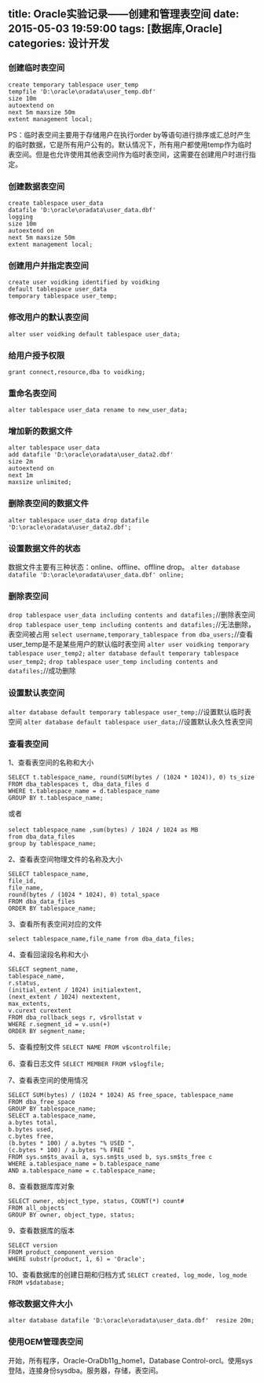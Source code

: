 title: Oracle实验记录——创建和管理表空间
date: 2015-05-03 19:59:00
tags: [数据库,Oracle]
categories: 设计开发
---

### 创建临时表空间
```
create temporary tablespace user_temp  
tempfile 'D:\oracle\oradata\user_temp.dbf' 
size 10m  
autoextend on  
next 5m maxsize 50m  
extent management local;  
```
PS：临时表空间主要用于存储用户在执行order by等语句进行排序或汇总时产生的临时数据，它是所有用户公有的。默认情况下，所有用户都使用temp作为临时表空间。但是也允许使用其他表空间作为临时表空间，这需要在创建用户时进行指定。
<!--more-->
### 创建数据表空间
```
create tablespace user_data  
datafile 'D:\oracle\oradata\user_data.dbf' 
logging 
size 10m  
autoextend on  
next 5m maxsize 50m  
extent management local; 
```

### 创建用户并指定表空间 
```
create user voidking identified by voidking
default tablespace user_data  
temporary tablespace user_temp; 
``` 

### 修改用户的默认表空间
`alter user voidking default tablespace user_data;`

### 给用户授予权限
`grant connect,resource,dba to voidking;`


### 重命名表空间
`alter tablespace user_data rename to new_user_data;`

### 增加新的数据文件
```
alter tablespace user_data
add datafile 'D:\oracle\oradata\user_data2.dbf'
size 2m 
autoextend on 
next 1m 
maxsize unlimited;
```

### 删除表空间的数据文件
`alter tablespace user_data drop datafile 'D:\oracle\oradata\user_data2.dbf';`

### 设置数据文件的状态
数据文件主要有三种状态：online、offline、offline drop。
`alter database datafile 'D:\oracle\oradata\user_data.dbf' online;`

### 删除表空间
`drop tablespace user_data including contents and datafiles;`//删除表空间
`drop tablespace user_temp including contents and datafiles;`//无法删除，表空间被占用
`select username,temporary_tablespace from dba_users;`//查看user_temp是不是某些用户的默认临时表空间
`alter user voidking temporary tablespace user_temp2;`
`alter database default temporary tablespace user_temp2;`
`drop tablespace user_temp including contents and datafiles;`//成功删除

### 设置默认表空间
`alter database default temporary tablespace user_temp;`//设置默认临时表空间
`alter database default tablespace user_data;`//设置默认永久性表空间

### 查看表空间
1、查看表空间的名称和大小
```
SELECT t.tablespace_name, round(SUM(bytes / (1024 * 1024)), 0) ts_size 
FROM dba_tablespaces t, dba_data_files d 
WHERE t.tablespace_name = d.tablespace_name 
GROUP BY t.tablespace_name; 
```
或者
```
select tablespace_name ,sum(bytes) / 1024 / 1024 as MB　
from dba_data_files 
group by tablespace_name;
```


2、查看表空间物理文件的名称及大小 
```
SELECT tablespace_name, 
file_id, 
file_name, 
round(bytes / (1024 * 1024), 0) total_space 
FROM dba_data_files 
ORDER BY tablespace_name; 
```

3、查看所有表空间对应的文件

`select tablespace_name,file_name from dba_data_files;`

4、查看回滚段名称和大小
```
SELECT segment_name, 
tablespace_name, 
r.status, 
(initial_extent / 1024) initialextent, 
(next_extent / 1024) nextextent, 
max_extents, 
v.curext curextent 
FROM dba_rollback_segs r, v$rollstat v 
WHERE r.segment_id = v.usn(+) 
ORDER BY segment_name; 
```

5、查看控制文件
`SELECT NAME FROM v$controlfile; `

6、查看日志文件
`SELECT MEMBER FROM v$logfile; `

7、查看表空间的使用情况 
```
SELECT SUM(bytes) / (1024 * 1024) AS free_space, tablespace_name 
FROM dba_free_space 
GROUP BY tablespace_name; 
SELECT a.tablespace_name, 
a.bytes total, 
b.bytes used, 
c.bytes free, 
(b.bytes * 100) / a.bytes "% USED ", 
(c.bytes * 100) / a.bytes "% FREE " 
FROM sys.sm$ts_avail a, sys.sm$ts_used b, sys.sm$ts_free c 
WHERE a.tablespace_name = b.tablespace_name 
AND a.tablespace_name = c.tablespace_name; 
```

8、查看数据库库对象
```
SELECT owner, object_type, status, COUNT(*) count# 
FROM all_objects 
GROUP BY owner, object_type, status; 
```

9、查看数据库的版本
```
SELECT version 
FROM product_component_version 
WHERE substr(product, 1, 6) = 'Oracle'; 
```

10、查看数据库的创建日期和归档方式 
`SELECT created, log_mode, log_mode FROM v$database; `


### 修改数据文件大小
`alter database datafile 'D:\oracle\oradata\user_data.dbf'  resize 20m;`

### 使用OEM管理表空间
开始，所有程序，Oracle-OraDb11g_home1，Database Control-orcl。使用sys登陆，连接身份sysdba。服务器，存储，表空间。